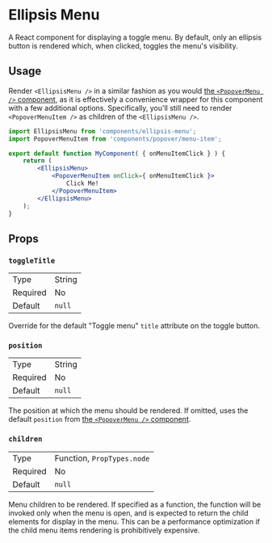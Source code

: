 Ellipsis Menu
=============

A React component for displaying a toggle menu. By default, only an ellipsis button is rendered which, when clicked, toggles the menu's visibility.

## Usage

Render `<EllipsisMenu />` in a similar fashion as you would [the `<PopoverMenu />` component](../popover-menu), as it is effectively a convenience wrapper for this component with a few additional options. Specifically, you'll still need to render `<PopoverMenuItem />` as children of the `<EllipsisMenu />`.

```jsx
import EllipsisMenu from 'components/ellipsis-menu';
import PopoverMenuItem from 'components/popover/menu-item';

export default function MyComponent( { onMenuItemClick } ) {
	return (
		<EllipsisMenu>
			<PopoverMenuItem onClick={ onMenuItemClick }>
				Click Me!
			</PopoverMenuItem>
		</EllipsisMenu>
	);
}
```

## Props

### `toggleTitle`

<table>
	<tr><td>Type</td><td>String</td></tr>
	<tr><td>Required</td><td>No</td></tr>
	<tr><td>Default</td><td><code>null</code></td></tr>
</table>

Override for the default "Toggle menu" `title` attribute on the toggle button.

### `position`

<table>
	<tr><td>Type</td><td>String</td></tr>
	<tr><td>Required</td><td>No</td></tr>
	<tr><td>Default</td><td><code>null</code></td></tr>
</table>

The position at which the menu should be rendered. If omitted, uses the default `position` from [the `<PopoverMenu />` component](../popover-menu).

### `children`

<table>
	<tr><td>Type</td><td>Function, <code>PropTypes.node</code></td></tr>
	<tr><td>Required</td><td>No</td></tr>
	<tr><td>Default</td><td><code>null</code></td></tr>
</table>

Menu children to be rendered. If specified as a function, the function will be invoked only when the menu is open, and is expected to return the child elements for display in the menu. This can be a performance optimization if the child menu items rendering is prohibitively expensive.
